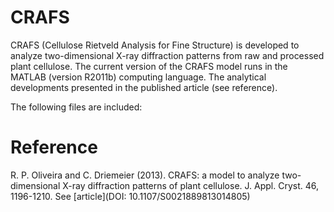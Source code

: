 # CRAFS

CRAFS (Cellulose Rietveld Analysis for Fine Structure) is developed to analyze two-dimensional X-ray diffraction patterns from raw and processed plant cellulose. The current version of the CRAFS model runs in the MATLAB (version R2011b) computing language.
The analytical developments presented in the published article (see reference).

The following files are included:



# Reference
R. P. Oliveira and C. Driemeier (2013). CRAFS: a model to analyze two-dimensional X-ray diffraction patterns of plant cellulose. J. Appl. Cryst. 46, 1196-1210. See [article](DOI: 10.1107/S0021889813014805)
